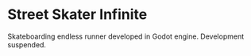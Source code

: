# Street Skater Infinite
Skateboarding endless runner developed in Godot engine. Development suspended.
